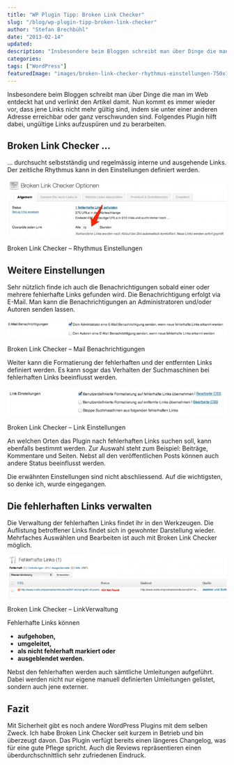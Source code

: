 ```yaml
---
title: "WP Plugin Tipp: Broken Link Checker"
slug: "/blog/wp-plugin-tipp-broken-link-checker"
author: "Stefan Brechbühl"
date: "2013-02-14"
updated:
description: "Insbesondere beim Bloggen schreibt man über Dinge die man im Web entdeckt hat und verlinkt den Artikel damit. Nun kommt es immer wieder vor, dass jene Links nicht mehr gültig sind, indem sie unter einer anderen Adresse erreichbar oder ganz verschwunden sind. Folgendes Plugin hilft dabei, ungültige Links aufzuspüren und zu berarbeiten."
categories:
tags: ["WordPress"]
featuredImage: "images/broken-link-checker-rhythmus-einstellungen-750x196.jpg"
---
```

Insbesondere beim Bloggen schreibt man über Dinge die man im Web entdeckt hat und verlinkt den Artikel damit. Nun kommt es immer wieder vor, dass jene Links nicht mehr gültig sind, indem sie unter einer anderen Adresse erreichbar oder ganz verschwunden sind. Folgendes Plugin hilft dabei, ungültige Links aufzuspüren und zu berarbeiten.

## Broken Link Checker …

… durchsucht selbstständig und regelmässig interne und ausgehende Links. Der zeitliche Rhythmus kann in den Einstellungen definiert werden.

![Broken Link Checker Rhythmus Einstellungen](images/broken-link-checker-rhythmus-einstellungen-750x196.jpg)

Broken Link Checker – Rhythmus Einstellungen

## Weitere Einstellungen

Sehr nützlich finde ich auch die Benachrichtigungen sobald einer oder mehrere fehlerhafte Links gefunden wird. Die Benachrichtigung erfolgt via E-Mail. Man kann die Benachrichtigungen an Administratoren und/oder Autoren senden lassen.

![Broken Link Checker Mail-Benachrichtigungen](images/broken-link-checker-mail-benachrichtigungen-750x64.jpg)

Broken Link Checker – Mail Benachrichtigungen

Weiter kann die Formatierung der fehlerhaften und der entfernten Links definiert werden. Es kann sogar das Verhalten der Suchmaschinen bei fehlerhaften Links beeinflusst werden.

![Broken Link Checker Link Einstellungen](images/Broken-Link-Checker-Link-Einstellungen-750x100.jpg)

Broken Link Checker – Link Einstellungen

An welchen Orten das Plugin nach fehlerhaften Links suchen soll, kann ebenfalls bestimmt werden. Zur Auswahl steht zum Beispiel: Beiträge, Kommentare und Seiten. Nebst all den veröffentlichen Posts können auch andere Status beeinflusst werden.

Die erwähnten Einstellungen sind nicht abschliessend. Auf die wichtigsten, so denke ich, wurde eingegangen.

## Die fehlerhaften Links verwalten

Die Verwaltung der fehlerhaften Links findet ihr in den Werkzeugen. Die Auflistung betroffener Links findet sich in gewohnter Darstellung wieder. Mehrfaches Auswählen und Bearbeiten ist auch mit Broken Link Checker möglich.

![Broken Link Checker LinkVerwaltung](images/Broken-Link-Checker-Link-Verwaltung-750x148.jpg)

Broken Link Checker – LinkVerwaltung

Fehlerhafte Links können

- **aufgehoben,**
- **umgeleitet,**
- **als nicht fehlerhaft markiert oder**
- **ausgeblendet werden.**

Nebst den fehlerhaften werden auch sämtliche Umleitungen aufgeführt. Dabei werden nicht nur eigene manuell definierten Umleitungen gelistet, sondern auch jene externer.

## Fazit

Mit Sicherheit gibt es noch andere WordPress Plugins mit dem selben Zweck. Ich habe Broken Link Checker seit kurzem in Betrieb und bin überzeugt davon. Das Plugin verfügt bereits einen längeres Changelog, was für eine gute Pflege spricht. Auch die Reviews repräsentieren einen überdurchschnittlich sehr zufriedenen Eindruck.
